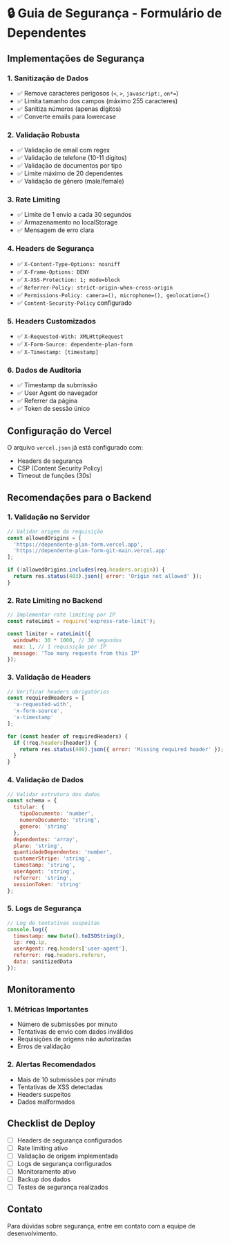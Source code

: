 # 🔒 Guia de Segurança - Formulário de Dependentes

## Implementações de Segurança

### 1. **Sanitização de Dados**
- ✅ Remove caracteres perigosos (`<`, `>`, `javascript:`, `on*=`)
- ✅ Limita tamanho dos campos (máximo 255 caracteres)
- ✅ Sanitiza números (apenas dígitos)
- ✅ Converte emails para lowercase

### 2. **Validação Robusta**
- ✅ Validação de email com regex
- ✅ Validação de telefone (10-11 dígitos)
- ✅ Validação de documentos por tipo
- ✅ Limite máximo de 20 dependentes
- ✅ Validação de gênero (male/female)

### 3. **Rate Limiting**
- ✅ Limite de 1 envio a cada 30 segundos
- ✅ Armazenamento no localStorage
- ✅ Mensagem de erro clara

### 4. **Headers de Segurança**
- ✅ `X-Content-Type-Options: nosniff`
- ✅ `X-Frame-Options: DENY`
- ✅ `X-XSS-Protection: 1; mode=block`
- ✅ `Referrer-Policy: strict-origin-when-cross-origin`
- ✅ `Permissions-Policy: camera=(), microphone=(), geolocation=()`
- ✅ `Content-Security-Policy` configurado

### 5. **Headers Customizados**
- ✅ `X-Requested-With: XMLHttpRequest`
- ✅ `X-Form-Source: dependente-plan-form`
- ✅ `X-Timestamp: [timestamp]`

### 6. **Dados de Auditoria**
- ✅ Timestamp da submissão
- ✅ User Agent do navegador
- ✅ Referrer da página
- ✅ Token de sessão único

## Configuração do Vercel

O arquivo `vercel.json` já está configurado com:
- Headers de segurança
- CSP (Content Security Policy)
- Timeout de funções (30s)

## Recomendações para o Backend

### 1. **Validação no Servidor**
```javascript
// Validar origem da requisição
const allowedOrigins = [
  'https://dependente-plan-form.vercel.app',
  'https://dependente-plan-form-git-main.vercel.app'
];

if (!allowedOrigins.includes(req.headers.origin)) {
  return res.status(403).json({ error: 'Origin not allowed' });
}
```

### 2. **Rate Limiting no Backend**
```javascript
// Implementar rate limiting por IP
const rateLimit = require('express-rate-limit');

const limiter = rateLimit({
  windowMs: 30 * 1000, // 30 segundos
  max: 1, // 1 requisição por IP
  message: 'Too many requests from this IP'
});
```

### 3. **Validação de Headers**
```javascript
// Verificar headers obrigatórios
const requiredHeaders = [
  'x-requested-with',
  'x-form-source',
  'x-timestamp'
];

for (const header of requiredHeaders) {
  if (!req.headers[header]) {
    return res.status(400).json({ error: 'Missing required header' });
  }
}
```

### 4. **Validação de Dados**
```javascript
// Validar estrutura dos dados
const schema = {
  titular: {
    tipoDocumento: 'number',
    numeroDocumento: 'string',
    genero: 'string'
  },
  dependentes: 'array',
  plano: 'string',
  quantidadeDependentes: 'number',
  customerStripe: 'string',
  timestamp: 'string',
  userAgent: 'string',
  referrer: 'string',
  sessionToken: 'string'
};
```

### 5. **Logs de Segurança**
```javascript
// Log de tentativas suspeitas
console.log({
  timestamp: new Date().toISOString(),
  ip: req.ip,
  userAgent: req.headers['user-agent'],
  referrer: req.headers.referer,
  data: sanitizedData
});
```

## Monitoramento

### 1. **Métricas Importantes**
- Número de submissões por minuto
- Tentativas de envio com dados inválidos
- Requisições de origens não autorizadas
- Erros de validação

### 2. **Alertas Recomendados**
- Mais de 10 submissões por minuto
- Tentativas de XSS detectadas
- Headers suspeitos
- Dados malformados

## Checklist de Deploy

- [ ] Headers de segurança configurados
- [ ] Rate limiting ativo
- [ ] Validação de origem implementada
- [ ] Logs de segurança configurados
- [ ] Monitoramento ativo
- [ ] Backup dos dados
- [ ] Testes de segurança realizados

## Contato

Para dúvidas sobre segurança, entre em contato com a equipe de desenvolvimento.
